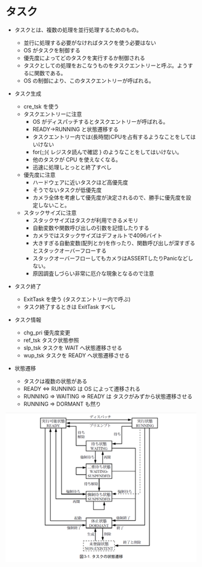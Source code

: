 # タスク

* タスクとは、複数の処理を並行処理するためのもの。
  * 並行に処理する必要がなければタスクを使う必要はない
  * OS がタスクを制御する
  * 優先度によってどのタスクを実行するか制御される
  * タスクとしての処理をおこなうものをタスクエントリーと呼ぶ。ようするに関数である。
  * OS の制御により、このタスクエントリーが呼ばれる。

* タスク生成
  * cre_tsk を使う
  * タスクエントリーに注意
    * OS がディスパッチするとタスクエントリーが呼ばれる。
    * READY→RUNNING と状態遷移する
    * タスクエントリー内では(長時間)CPUを占有するようなことをしてはいけない
    * for(;;){ レジスタ読んで確認 } のようなことをしてはいけない。
    * 他のタスクが CPU を使えなくなる。
    * 迅速に処理しとっとと終了すべし
  * 優先度に注意
    * ハードウェアに近いタスクほど高優先度
    * そうでないタスクが低優先度
    * カメラ全体を考慮して優先度が決定されるので、勝手に優先度を設定しないこと。
  * スタックサイズに注意
    * スタックサイズはタスクが利用できるメモリ
    * 自動変数や関数呼び出しの引数を記憶したりする
    * カメラではスタックサイズはデフォルトで4096バイト
    * 大きすぎる自動変数(配列とか)を作ったり、関数呼び出しが深すぎるとスタックオーバーフローする
    * スタックオーバーフローしてもカメラはASSERTしたりPanicなどしない。
    * 原因調査しづらい非常に厄介な現象となるので注意

* タスク終了
  * ExitTask を使う (タスクエントリー内で呼ぶ)
  * タスク終了するときは ExitTask すべし

* タスク情報
  * chg_pri 優先度変更
  * ref_tsk タスク状態参照
  * slp_tsk タスクを WAIT へ状態遷移させる
  *  wup_tsk タスクを READY へ状態遷移させる

* 状態遷移
  * タスクは複数の状態がある
  * READY <=> RUNNING は OS によって遷移される
  * RUNNING => WAITING => READY は タスクがみずから状態遷移させる
  * RUNNING => DORMANT も然り

![タスク状態遷移](https://github.com/miwarin/RTOS-intro/blob/master/task-state.PNG)

